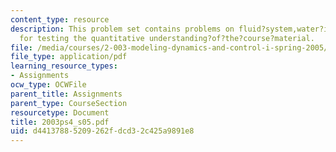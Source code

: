 ```yaml
---
content_type: resource
description: This problem set contains problems on fluid?system,water?in?the?basement?problem
  for testing the quantitative understanding?of?the?course?material.
file: /media/courses/2-003-modeling-dynamics-and-control-i-spring-2005/d44137885209262fdcd32c425a9891e8_2003ps4_s05.pdf
file_type: application/pdf
learning_resource_types:
- Assignments
ocw_type: OCWFile
parent_title: Assignments
parent_type: CourseSection
resourcetype: Document
title: 2003ps4_s05.pdf
uid: d4413788-5209-262f-dcd3-2c425a9891e8
---
```

